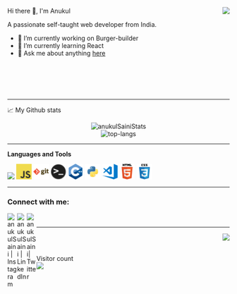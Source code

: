  Hi there 👋, I'm Anukul
<img height="200" align="right" src="https://media.giphy.com/media/Dh9jqNm8YcGVG/giphy.gif">

A passionate self-taught web developer from India.

- 🔭 I’m currently working on Burger-builder
- 🌱 I’m currently learning React
- 💬 Ask me about anything [here](https://github.com/anukulSaini/anukulSaini/issues)

<br />
<br />
<br />
<br />

***

📈 My Github stats
<p align="center">
  <img src="https://github-readme-stats.vercel.app/api?username=anukulSaini&theme=dark&show_icons=true" alt="anukulSainiStats" />  <br>
  <img src="https://github-readme-stats.vercel.app/api/top-langs/?username=anukulSaini&layout=compact&theme=dark" alt="top-langs" />
</p>
</p>

[twitter]: https://twitter.com/AnukulSaini1
[instagram]: https://www.instagram.com/anukul_saini/
[linkedin]: https://www.linkedin.com/in/anukul-saini-538629187/

---

<p>

**Languages and Tools**

<code><img height="35rem" src="https://cdn4.iconfinder.com/data/icons/logos-3/600/React.js_logo-512.png" /></code>
<code><img height="35rem" src="https://raw.githubusercontent.com/github/explore/80688e429a7d4ef2fca1e82350fe8e3517d3494d/topics/javascript/javascript.png"></code>
<code><img height="35rem" src="https://raw.githubusercontent.com/github/explore/80688e429a7d4ef2fca1e82350fe8e3517d3494d/topics/git/git.png"></code>
<code><img height="35rem" src="https://raw.githubusercontent.com/github/explore/80688e429a7d4ef2fca1e82350fe8e3517d3494d/topics/terminal/terminal.png"></code>
<code><img height="35rem" src="https://raw.githubusercontent.com/github/explore/80688e429a7d4ef2fca1e82350fe8e3517d3494d/topics/cpp/cpp.png"></code>
<code><img height="35rem" src="https://raw.githubusercontent.com/github/explore/80688e429a7d4ef2fca1e82350fe8e3517d3494d/topics/python/python.png"></code>
<code><img alt="Visual Studio Code" height="35rem" src="https://raw.githubusercontent.com/github/explore/80688e429a7d4ef2fca1e82350fe8e3517d3494d/topics/visual-studio-code/visual-studio-code.png" /></code>
<code><img alt="HTML5" height="35rem" src="https://raw.githubusercontent.com/github/explore/80688e429a7d4ef2fca1e82350fe8e3517d3494d/topics/html/html.png" /></code>
<code><img alt="CSS3" height="35rem" src="https://raw.githubusercontent.com/github/explore/80688e429a7d4ef2fca1e82350fe8e3517d3494d/topics/css/css.png" /></code>


***

    
### Connect with me:
[<img align="left" alt="anukulSaini | Instagram" width="22px" src="https://cdn.jsdelivr.net/npm/simple-icons@v3/icons/instagram.svg" bgcolor="white" />][instagram]
[<img align="left" alt="anukulSaini | LinkedIn" width="22px" src="https://cdn.jsdelivr.net/npm/simple-icons@v3/icons/linkedin.svg" bgcolor="white" />][linkedin]
[<img align="left" alt="anukulSaini| Twitter" width="22px" src="https://cdn.jsdelivr.net/npm/simple-icons@v3/icons/twitter.svg" bgcolor="white" />][twitter]

</p>

<br />


***


<img height="200" align="right" src="https://media.giphy.com/media/l0amJzVHIAfl7jMDos/giphy.gif">

<br />
<br />

<p align="left"> 
  Visitor count <br />
  <img src="https://profile-counter.glitch.me/anukulsaini/count.svg" />
</p>
